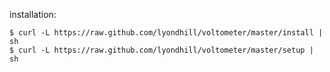 installation:

    $ curl -L https://raw.github.com/lyondhill/voltometer/master/install | sh
    $ curl -L https://raw.github.com/lyondhill/voltometer/master/setup | sh